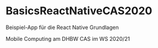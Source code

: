 # BasicsReactNativeCAS2020
Beispiel-App für die React Native Grundlagen

Mobile Computing am DHBW CAS im WS 2020/21
